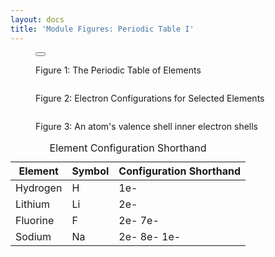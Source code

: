 ```yaml
---
layout: docs
title: 'Module Figures: Periodic Table I'
---
```


<div class="figure">
    <figure>
        <button
            class="lightbox-button lightbox-button--icon"
            data-lightbox="image"
            data-lightbox-src="{{ site.url}}/images/module-figures/periodic-table/periodic-table-I-1-LG.jpg">
            <img
                src="{{ site.url}}/images/module-figures/periodic-table/periodic-table-I-1.svg"
                alt=""
            />
        </button>
        <figcaption>
            <p>
                Figure 1: The Periodic Table of Elements
            </p>
        </figcaption>
    </figure>
</div>

<div class="figure">
    <figure>
            <img
                src="{{ site.url}}/images/module-figures/periodic-table/periodic-table-I-2.svg"
                alt=""
            />
        <figcaption>
            <p>
                Figure 2: Electron Configurations for Selected Elements
            </p>
        </figcaption>
    </figure>
</div>

<div class="figure">
    <figure>
            <img
                src="{{ site.url}}/images/module-figures/periodic-table/periodic-table-I-3.svg"
                alt=""
            />
        <figcaption>
            <p>
               Figure 3: An atom's valence shell  inner electron shells
            </p>
        </figcaption>
    </figure>
</div>

<div class="figure">
  <table class="table" aria-describedby="configDescription">
    <caption id="configDescription">Element Configuration Shorthand</caption>
    <thead>
      <tr>
        <th scope="col">Element</th>
        <th scope="col">Symbol</th>
        <th scope="col">Configuration Shorthand</th>
      </tr>
    </thead>
    <tbody>
      <tr>
        <td scope="row">Hydrogen</td>
        <td>H</td>
        <td>1e-</td>
      </tr>
      <tr>
        <td scope="row">Lithium</td>
        <td>Li</td>
        <td>2e-</td>
      </tr>
      <tr>
        <td scope="row">Fluorine</td>
        <td>F</td>
        <td>2e- 7e-</td>
      </tr>
      <tr>
        <td scope="row">Sodium</td>
        <td>Na</td>
        <td>2e- 8e- 1e-</td>
      </tr>
    </tbody>
  </table>
</div>